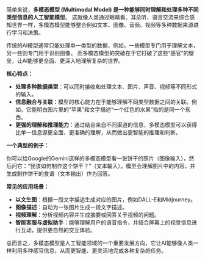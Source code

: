 简单来说，**多模态模型 (Multimodal Model) 是一种能够同时理解和处理多种不同类型信息的人工智能模型**。 这就像人类通过眼睛看、耳朵听、语言交流来综合感知世界一样，多模态模型能够整合例如文本、图像、音频、视频等多种数据来源进行学习和决策。

传统的AI模型通常只能处理单一类型的数据，例如，一些模型专门用于理解文本，另一些则专门用于识别图像。 而多模态模型的突破在于它打破了这些“感官”的壁垒，让AI能够更全面、更深入地理解复杂的世界。

**核心特点：**

*   **处理多种数据类型**：可以同时接收和处理文本、图片、声音、视频等不同形式的输入。
*   **信息融合与关联**：模型的核心能力在于能够理解不同类型数据之间的关联。例如，它能明白图片里的“苹果”和文字描述“一个红色的水果”指的是同一个东西。
*   **更强的理解和推理能力**：通过结合来自不同渠道的信息，多模态模型可以获得比单一信息源更全面、更准确的理解，从而做出更智能的推理和判断。

**一个典型的例子：**

你可以给Google的Gemini这样的多模态模型看一张饼干的照片（图像输入），然后问它：“我该如何制作这个饼干？”（文本输入）。模型会理解图片中的内容，并生成制作饼干的食谱（文本输出）作为回答。

**常见的应用场景：**

*   **以文生图**：根据一段文字描述生成对应的图片，例如DALL-E和Midjourney。
*   **图像描述**：自动为一张图片生成一段文字描述。
*   **视频理解**：分析视频内容并生成摘要或回答关于视频的问题。
*   **智能客服与虚拟助手**：能够理解用户的语音指令，并结合屏幕上的视觉信息进行互动，提供更自然的交互体验。

总而言之，多模态模型是人工智能领域的一个重要发展方向，它让AI能够像人类一样利用多种感官信息，从而更智能、更灵活地完成各种复杂的任务。